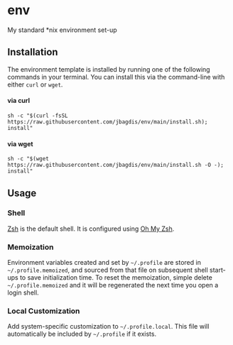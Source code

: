 # env
My standard *nix environment set-up

## Installation

The environment template is installed by running one of the following commands in your terminal. You can install this via the command-line with either `curl` or `wget`.

#### via curl

```shell
sh -c "$(curl -fsSL https://raw.githubusercontent.com/jbagdis/env/main/install.sh); install"
```

#### via wget

```shell
sh -c "$(wget https://raw.githubusercontent.com/jbagdis/env/main/install.sh -O -); install"
```

## Usage

### Shell

[Zsh](https://www.zsh.org/) is the default shell. It is configured using [Oh My Zsh](https://github.com/robbyrussell/oh-my-zsh).

### Memoization

Environment variables created and set by `~/.profile` are stored in `~/.profile.memoized`, and sourced from that file on subsequent shell start-ups to save initialization time.
To reset the memoization, simple delete `~/.profile.memoized` and it will be regenerated the next time you open a login shell.

### Local Customization

Add system-specific customization to `~/.profile.local`. This file will automatically be included by `~/.profile` if it exists.
